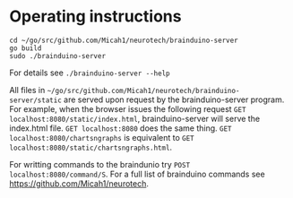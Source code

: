 Operating instructions
======================

```
cd ~/go/src/github.com/Micah1/neurotech/brainduino-server
go build
sudo ./brainduino-server
```

For details see `./brainduino-server --help`

All files in `~/go/src/github.com/Micah1/neurotech/brainduino-server/static` are served upon request by the brainduino-server program. For example, when the browser issues the following request `GET localhost:8080/static/index.html`, brainduino-server will serve the index.html file. `GET localhost:8080` does the same thing. `GET localhost:8080/chartsngraphs` is equivalent to `GET localhost:8080/static/chartsngraphs.html`.

For writting commands to the braindunio try `POST localhost:8080/command/S`. For a full list of brainduino commands see https://github.com/Micah1/neurotech.
